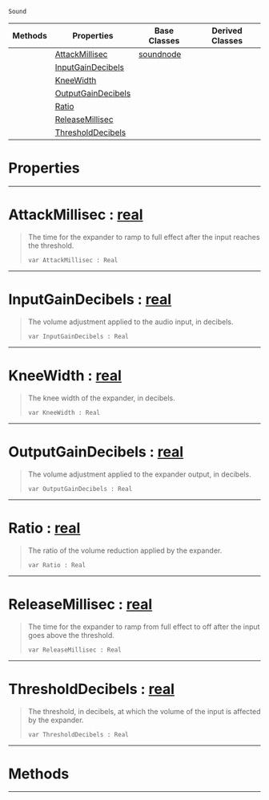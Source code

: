  `Sound`

|Methods|Properties|Base Classes|Derived Classes|
|---|---|---|---|
| |[ AttackMillisec](expandernode.md#attackmillisec-zilch-engi)|[soundnode](soundnode.md)| |
| |[ InputGainDecibels](expandernode.md#inputgaindecibels-zilch-e)| | |
| |[ KneeWidth](expandernode.md#kneewidth-zilch-engine-do)| | |
| |[ OutputGainDecibels](expandernode.md#outputgaindecibels-zero)| | |
| |[ Ratio](expandernode.md#ratio-zilch-engine-docume)| | |
| |[ ReleaseMillisec](expandernode.md#releasemillisec-zilch-eng)| | |
| |[ ThresholdDecibels](expandernode.md#thresholddecibels-zilch-e)| | |


 #  Properties


---  
 #  AttackMillisec : [real](../nada_base_types/real.md)

> The time for the expander to ramp to full effect after the input reaches the threshold.
> ``` lang=cpp, name=Nada
> var AttackMillisec : Real


---  
 #  InputGainDecibels : [real](../nada_base_types/real.md)

> The volume adjustment applied to the audio input, in decibels.
> ``` lang=cpp, name=Nada
> var InputGainDecibels : Real


---  
 #  KneeWidth : [real](../nada_base_types/real.md)

> The knee width of the expander, in decibels.
> ``` lang=cpp, name=Nada
> var KneeWidth : Real


---  
 #  OutputGainDecibels : [real](../nada_base_types/real.md)

> The volume adjustment applied to the expander output, in decibels.
> ``` lang=cpp, name=Nada
> var OutputGainDecibels : Real


---  
 #  Ratio : [real](../nada_base_types/real.md)

> The ratio of the volume reduction applied by the expander.
> ``` lang=cpp, name=Nada
> var Ratio : Real


---  
 #  ReleaseMillisec : [real](../nada_base_types/real.md)

> The time for the expander to ramp from full effect to off after the input goes above the threshold.
> ``` lang=cpp, name=Nada
> var ReleaseMillisec : Real


---  
 #  ThresholdDecibels : [real](../nada_base_types/real.md)

> The threshold, in decibels, at which the volume of the input is affected by the expander.
> ``` lang=cpp, name=Nada
> var ThresholdDecibels : Real


---  
 #  Methods


---  
 

 